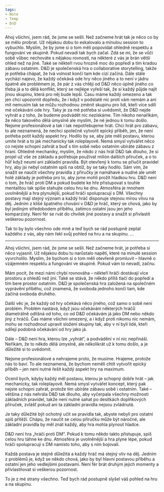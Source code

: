 ```yaml
---
tags:
- Note
- Temp
- DnD
---
```


Ahoj všichni, jsem rád, že jsme se sešli. Než začneme hrát tak je něco co by se mělo probrat. Už nějakou dobu to eskalovalo a minulou session to vybuchlo. Myslím, že by jsme si o tom měli popovídat ohledně respektu a fungování ve skupině. Pokud nevadí tak bych začal.
Zdá se mi, že se vůči sobě vůbec nechováte s nějakou rovností, na některé z vás je brán větší ohled než na jiné. Také se někteří rvou hrozně moc do popředí a tím kradou zábavu ostatním. D&D je společenská hra o collaborative storytelling, takže je potřeba chápat, že tvá volnost končí tam kde cizí začíná. 
Dále stále vychází najevo, že každý očekává ode hry něco jiného a to není v jádru špatně ale problémem je, že pár z vás chtějí od D&D něco úplně jiného co třeba já a to dělá konflikt, který se nejlépe vyřeší tak, že si každý půjde najít jinou skupinu, která pro něj bude lepší. Času máme každý omezeno a tak jen chci upozornit dopředu, že i když v podstatě nic proti vám nemám a ani mít nemusím tak se můžu rozhodnou změnit skupinu pro lidi, kteří více sdílí mé očekávání ode hry.
Taky je za mě potřeba si uvědomit, že D&D nejde vyhrát a z toho, že budeme podvádět nic nezískáme. Tím nikoho nenaříkám, že něco takového dělá úmyslně ale myslím, že né jednou k tomu došlo.
Nejsme profesionálové a tak i tak nepotřebujeme hrát. Chci hrát pro zábavu, to ale neznamená, že nechci společně vytvořit epický příběh, jen, že není potřeba potit každý aspekt hry.
Hodilo by se, aby jste měli postavu, kterou umíte hrát a to jak mechanicky tak roleplayově. Nemá smysl vytvářet něco co nejste schopni zahrát a buď s tím sobě nebo ostatním ubíráte zábavu z hraní. Ohledně mechaniky, myslím, že nikdo z nás hrál D&D tak dlouho, že si projel už vše ze základu a potřebuje používat milión dalších příruček, a o to hůř když neumí ani základní pravidla.
Být otevřený k tomu se přiučit pravidel hry, aby jsi nebyl ostatním spíš na obtíž, by se taky hodilo. Sám vím, že snažit se naučit všechny pravidla z příručky je namáhavé a nudné ale umět holé základy je potřeba pro to, aby jsme mohli prožít hladkou hru. 
D&D není o tom, že hráč proti DM a pokud budete ke hře přistupovat s touhle mentalitou tak spíše stahujte celou hru ke dnu. Atmosféra je mnohem uvolněnější a hra plynulejší, pokud hráči spolupracují s DM.
Všechny postavy mají stejný význam a každý hráč disponuje stejnou mírou vlivu na děj. Jedním z klišé špatného chování v D&D je hráč, který se chová, jako by byl jediným středobodem příběhu, zatímco ostatní jsou jen jeho komparzisty. Není fér se rvát do chvilek jiné postavy a snažit si přivlastit veškerou pozornost.

Tak to by bylo všechno ode mně a teď bych se rád postupně zeptal každého z vás, aby nám řekl svůj pohled na hru a na skupinu. ...

---

Ahoj všichni, jsem rád, že jsme se sešli. Než začneme hrát, je potřeba si něco vyjasnit. Už nějakou dobu tu narůstalo napětí, které na minulé session vyvrcholilo. Myslím, že bychom si o tom měli otevřeně promluvit – hlavně o vzájemném respektu a fungování ve skupině. Pokud vám to nevadí, začnu.

Mám pocit, že mezi námi chybí rovnováha – někteří hráči dostávají více prostoru a ohledů než jiní. Také se stává, že někdo příliš tlačí do popředí a tím bere prostor ostatním. D&D je společenská hra založená na společném vyprávění příběhu, což znamená, že svoboda jednoho končí tam, kde začíná svoboda druhého.

Další věc je, že každý od hry očekává něco jiného, což samo o sobě není problém. Problém nastává, když jsou očekávání některých hráčů diametrálně odlišná od toho, co od D&D očekávám já jako DM nebo někdo jiný z hráčů. Čas máme všichni omezený, a i když proti nikomu nic nemám, mohu se rozhodnout upravit složení skupiny tak, aby v ní byli lidé, kteří sdílejí podobná očekávání od hry jako já.

Dále – D&D není hra, kterou lze „vyhrát“, a podvádění v ní nic nepřináší. Neříkám, že to někdo dělá úmyslně, ale několikrát už k tomu došlo, a je důležité si to uvědomit.

Nejsme profesionálové a nehrajeme proto, že musíme. Hrajeme, protože nás to baví. To ale neznamená, že bychom neměli chtít vytvořit epický příběh – jen není nutné řešit každý aspekt hry na maximum.

Ocenil bych, kdyby každý měl postavu, kterou je schopný dobře hrát – jak mechanicky, tak roleplayově. Nemá smysl vytvářet koncept, který pak nejste schopni zahrát, protože tím ubíráte zábavu sobě i ostatním. Také – většina z nás nehrála D&D tak dlouho, aby vyčerpala všechny možnosti základních pravidel, takže není nutné sahat po desítkách doplňkových příruček, zvlášť pokud ani ta základní pravidla nejsou zvládnutá.

Je taky důležité být ochotný učit se pravidla tak, abyste nebyli pro ostatní spíš přítěží. Chápu, že naučit se celou příručku může být náročné, ale základní pravidla by měl znát každý, aby hra mohla plynout hladce.

D&D není hra „hráči proti DM“. Pokud k tomu někdo takto přistupuje, spíš celou hru táhne ke dnu. Atmosféra je uvolněnější a hra plyne lépe, pokud hráči spolupracují s DM namísto toho, aby s ním bojovali.

Každá postava je stejně důležitá a každý hráč má stejný vliv na děj. Jedním z problémů je, když se někdo chová, jako by byl hlavní postavou příběhu a ostatní jen jeho vedlejšími postavami. Není fér brát druhým jejich momenty a přivlastňovat si veškerou pozornost.


To je z mé strany všechno. Teď bych rád postupně slyšel váš pohled na hru a na skupinu.

